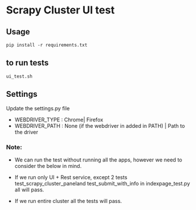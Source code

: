 # Scrapy Cluster UI test

## Usage 
`pip install -r requirements.txt`

## to run tests

`ui_test.sh`


## Settings
Update the settings.py file 

* WEBDRIVER_TYPE : Chrome| Firefox
* WEBDRIVER_PATH : None (if the webdriver in added in PATH) | Path to the driver

### Note:
* We can run the test without running all the apps, however we need to consider the below in mind. 

* If we run only UI + Rest service, except 2 tests test_scrapy_cluster_paneland test_submit_with_info in
indexpage_test.py all will pass. 

* If we run entire cluster all the tests will pass.


 
